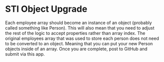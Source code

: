 # STI Object Upgrade
Each employee array should become an instance of an object (probably called something like Person).
This will also mean that you need to adjust the rest of the logic to accept properties rather than array index.
The original employees array that was used to store each person does not need to be converted to an object. Meaning that you can put your new Person objects inside of an array.
Once you are complete, post to GitHub and submit via this app.
